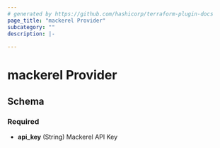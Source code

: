```yaml
---
# generated by https://github.com/hashicorp/terraform-plugin-docs
page_title: "mackerel Provider"
subcategory: ""
description: |-
  
---
```


# mackerel Provider





<!-- schema generated by tfplugindocs -->
## Schema

### Required

- **api_key** (String) Mackerel API Key
